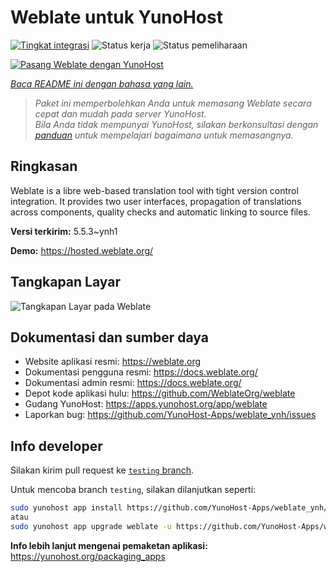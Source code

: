 <!--
N.B.: README ini dibuat secara otomatis oleh <https://github.com/YunoHost/apps/tree/master/tools/readme_generator>
Ini TIDAK boleh diedit dengan tangan.
-->

# Weblate untuk YunoHost

[![Tingkat integrasi](https://dash.yunohost.org/integration/weblate.svg)](https://ci-apps.yunohost.org/ci/apps/weblate/) ![Status kerja](https://ci-apps.yunohost.org/ci/badges/weblate.status.svg) ![Status pemeliharaan](https://ci-apps.yunohost.org/ci/badges/weblate.maintain.svg)

[![Pasang Weblate dengan YunoHost](https://install-app.yunohost.org/install-with-yunohost.svg)](https://install-app.yunohost.org/?app=weblate)

*[Baca README ini dengan bahasa yang lain.](./ALL_README.md)*

> *Paket ini memperbolehkan Anda untuk memasang Weblate secara cepat dan mudah pada server YunoHost.*  
> *Bila Anda tidak mempunyai YunoHost, silakan berkonsultasi dengan [panduan](https://yunohost.org/install) untuk mempelajari bagaimana untuk memasangnya.*

## Ringkasan

Weblate is a libre web-based translation tool with tight version control integration. It provides two user interfaces, propagation of translations across components, quality checks and automatic linking to source files.

**Versi terkirim:** 5.5.3~ynh1

**Demo:** <https://hosted.weblate.org/>

## Tangkapan Layar

![Tangkapan Layar pada Weblate](./doc/screenshots/BigScreenshot.png)

## Dokumentasi dan sumber daya

- Website aplikasi resmi: <https://weblate.org>
- Dokumentasi pengguna resmi: <https://docs.weblate.org/>
- Dokumentasi admin resmi: <https://docs.weblate.org/>
- Depot kode aplikasi hulu: <https://github.com/WeblateOrg/weblate>
- Gudang YunoHost: <https://apps.yunohost.org/app/weblate>
- Laporkan bug: <https://github.com/YunoHost-Apps/weblate_ynh/issues>

## Info developer

Silakan kirim pull request ke [`testing` branch](https://github.com/YunoHost-Apps/weblate_ynh/tree/testing).

Untuk mencoba branch `testing`, silakan dilanjutkan seperti:

```bash
sudo yunohost app install https://github.com/YunoHost-Apps/weblate_ynh/tree/testing --debug
atau
sudo yunohost app upgrade weblate -u https://github.com/YunoHost-Apps/weblate_ynh/tree/testing --debug
```

**Info lebih lanjut mengenai pemaketan aplikasi:** <https://yunohost.org/packaging_apps>
